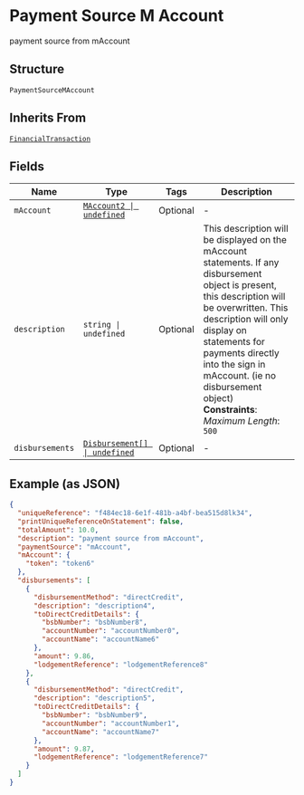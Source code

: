 
# Payment Source M Account

payment source from mAccount

## Structure

`PaymentSourceMAccount`

## Inherits From

[`FinancialTransaction`](../../doc/models/financial-transaction.md)

## Fields

| Name | Type | Tags | Description |
|  --- | --- | --- | --- |
| `mAccount` | [`MAccount2 \| undefined`](../../doc/models/m-account-2.md) | Optional | - |
| `description` | `string \| undefined` | Optional | This description will be displayed on the mAccount statements. If any disbursement object is present, this description will be overwritten. This description will only display on statements for payments directly into the sign in mAccount. (ie no disbursement object)<br>**Constraints**: *Maximum Length*: `500` |
| `disbursements` | [`Disbursement[] \| undefined`](../../doc/models/disbursement.md) | Optional | - |

## Example (as JSON)

```json
{
  "uniqueReference": "f484ec18-6e1f-481b-a4bf-bea515d8lk34",
  "printUniqueReferenceOnStatement": false,
  "totalAmount": 10.0,
  "description": "payment source from mAccount",
  "paymentSource": "mAccount",
  "mAccount": {
    "token": "token6"
  },
  "disbursements": [
    {
      "disbursementMethod": "directCredit",
      "description": "description4",
      "toDirectCreditDetails": {
        "bsbNumber": "bsbNumber8",
        "accountNumber": "accountNumber0",
        "accountName": "accountName6"
      },
      "amount": 9.86,
      "lodgementReference": "lodgementReference8"
    },
    {
      "disbursementMethod": "directCredit",
      "description": "description5",
      "toDirectCreditDetails": {
        "bsbNumber": "bsbNumber9",
        "accountNumber": "accountNumber1",
        "accountName": "accountName7"
      },
      "amount": 9.87,
      "lodgementReference": "lodgementReference7"
    }
  ]
}
```

